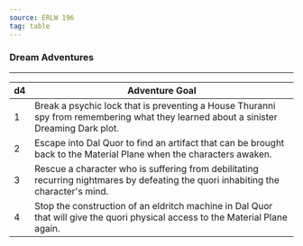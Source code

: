 ```yaml
---
source: ERLW 196
tag: table
---
```


### Dream Adventures
---
|d4|Adventure Goal|
|----|------------|
|1|Break a psychic lock that is preventing a House Thuranni spy from remembering what they learned about a sinister Dreaming Dark plot.|
|2|Escape into Dal Quor to find an artifact that can be brought back to the Material Plane when the characters awaken.|
|3|Rescue a character who is suffering from debilitating recurring nightmares by defeating the quori inhabiting the character's mind.|
|4|Stop the construction of an eldritch machine in Dal Quor that will give the quori physical access to the Material Plane again.|
